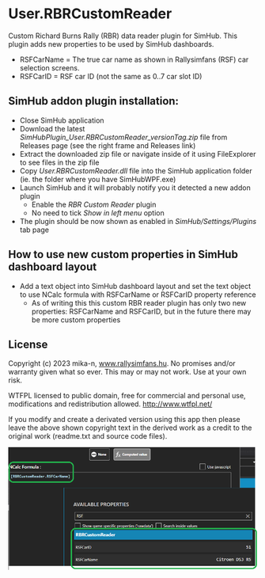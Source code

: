 # User.RBRCustomReader

Custom Richard Burns Rally (RBR) data reader plugin for SimHub. This plugin adds new properties to be used by SimHub dashboards.

- RSFCarName = The true car name as shown in Rallysimfans (RSF) car selection screens.
- RSFCarID = RSF car ID (not the same as 0..7 car slot ID)

## SimHub addon plugin installation:
- Close SimHub application
- Download the latest _SimHubPlugin_User.RBRCustomReader_versionTag.zip_ file from Releases page (see the right frame and Releases link)
- Extract the downloaded zip file or navigate inside of it using FileExplorer to see files in the zip file
- Copy _User.RBRCustomReader.dll_ file into the SimHub application folder (ie. the folder where you have SimHubWPF.exe)
- Launch SimHub and it will probably notify you it detected a new addon plugin
  - Enable the _RBR Custom Reader_ plugin
  - No need to tick _Show in left menu_ option 
- The plugin should be now shown as enabled in _SimHub/Settings/Plugins_ tab page
 
## How to use new custom properties in SimHub dashboard layout
- Add a text object into SimHub dashboard layout and set the text object to use NCalc formula with RSFCarName or RSFCarID property reference
  - As of writing this this custom RBR reader plugin has only two new properties: RSFCarName and RSFCarID, but in the future there may be more custom properties

## License
Copyright (c) 2023 mika-n, www.rallysimfans.hu. No promises and/or warranty given what so ever. This may or may not work. Use at your own risk.

WTFPL licensed to public domain, free for commercial and personal use, modifications and redistribution allowed. http://www.wtfpl.net/

If you modify and create a derivated version using this app then please leave the above shown copyright text in the derived work as a credit to the original work (readme.txt and source code files).


![NCalc example](NCalcExampple1.png)
